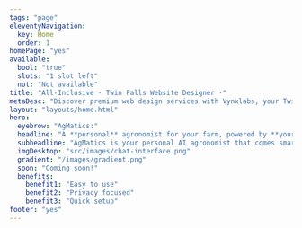 ```yaml
---
tags: "page"
eleventyNavigation:
  key: Home
  order: 1
homePage: "yes"
available:
  bool: "true"
  slots: "1 slot left"
  not: "Not available"
title: "All-Inclusive · Twin Falls Website Designer ·"
metaDesc: "Discover premium web design services with Vynxlabs, your Twin Falls website designer dedicated to boosting your small business's online presence. From custom designs to unlimited after-launch support, we ensure your site stands out, engages customers, and drives growth. Embrace the local advantage with Vynxlabs."
layout: "layouts/home.html"
hero:
  eyebrow: "AgMatics:"
  headline: "A **personal** agronomist for your farm, powered by **your** data"
  subheadline: "AgMatics is your personal AI agronomist that comes smart out of the box, but is enhanced by the soil data reports of your farm."
  imgDesktop: "src/images/chat-interface.png"
  gradient: "/images/gradient.png"
  soon: "Coming soon!"
  benefits:
    benefit1: "Easy to use"
    benefit2: "Privacy focused"
    benefit3: "Quick setup"
footer: "yes"
---
```

